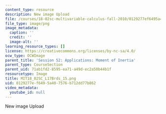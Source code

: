 ```yaml
---
content_type: resource
description: New image Upload
file: /courses/18-02sc-multivariable-calculus-fall-2010/0129277ef6495a407576b712dd77b862_MIT18_02SC_L17Brds_15.png
file_type: image/png
image_metadata:
  caption: ''
  credit: ''
  image-alt: ''
learning_resource_types: []
license: https://creativecommons.org/licenses/by-nc-sa/4.0/
ocw_type: OCWImage
parent_title: 'Session 52: Applications: Moment of Inertia'
parent_type: CourseSection
parent_uid: 71ab1fd2-8595-ea71-a49d-ec2a50b44b1f
resourcetype: Image
title: MIT18_02SC_L17Brds_15.png
uid: 0129277e-f649-5a40-7576-b712dd77b862
video_metadata:
  youtube_id: null
---
```

New image Upload